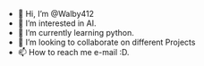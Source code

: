 - 👋 Hi, I’m @Walby412
- 👀 I’m interested in AI.
- 🌱 I’m currently learning python.
- 💞️ I’m looking to collaborate on different Projects
- 📫 How to reach me e-mail :D.

<!---
Walby412/Walby412 is a ✨ special ✨ repository because its `README.md` (this file) appears on your GitHub profile.
You can click the Preview link to take a look at your changes.
--->
